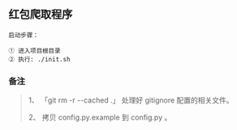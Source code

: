 ## 红包爬取程序

```angular2html
启动步骤：

① 进入项目根目录
② 执行: ./init.sh
```

### 备注

> 1、 「git rm -r --cached .」 处理好 gitignore 配置的相关文件。
>
> 2、 拷贝 config.py.example 到 config.py 。